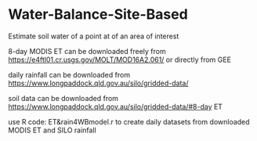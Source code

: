 # Water-Balance-Site-Based
Estimate soil water of a point at of an area of interest

8-day MODIS ET can be downloaded freely from https://e4ftl01.cr.usgs.gov/MOLT/MOD16A2.061/ or directly from GEE

daily rainfall can be downloaded from https://www.longpaddock.qld.gov.au/silo/gridded-data/

soil data can be downloaded from https://www.longpaddock.qld.gov.au/silo/gridded-data/#8-day ET

use R code: ET&rain4WBmodel.r to create daily datasets from downloaded MODIS ET and SILO rainfall
